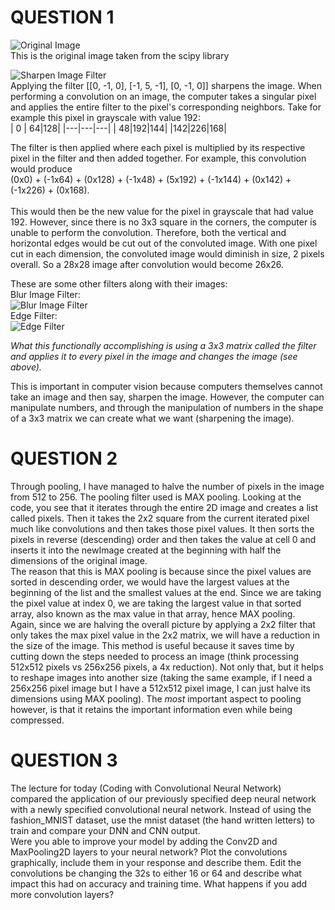 # QUESTION 1
![Original Image](https://raw.githubusercontent.com/ashuang2013/public/master/OriginalImage.png) <br/>
This is the original image taken from the scipy library

![Sharpen Image Filter](https://raw.githubusercontent.com/ashuang2013/public/master/SharpenFilterConv.png) <br/>
Applying the filter [[0, -1, 0], [-1, 5, -1], [0, -1, 0]] sharpens the image. When performing a convolution on an image, the computer takes a singular pixel and applies the entire filter to the pixel's corresponding neighbors. Take for example this pixel in grayscale with value 192: <br/>
| 0 | 64|128|
|---|---|---|
| 48|192|144|
|142|226|168|

The filter is then applied where each pixel is multiplied by its respective pixel in the filter and then added together. For example, this convolution would produce <br/>
(0x0) + (-1x64) + (0x128) + (-1x48) + (5x192) + (-1x144) + (0x142) + (-1x226) + (0x168). <br/> <br/> This would then be the new value for the pixel in grayscale that had value 192.
However, since there is no 3x3 square in the corners, the computer is unable to perform the convolution. Therefore, both the vertical and horizontal edges would be cut out of the convoluted image. With one pixel cut in each dimension, the convoluted image would diminish in size, 2 pixels overall. So a 28x28 image after convolution would become 26x26.

These are some other filters along with their images: <br/>
Blur Image Filter: <br/>
![Blur Image Filter](https://raw.githubusercontent.com/ashuang2013/public/master/BlurFilterConv.png)  <br/>
Edge Filter: <br/>
![Edge Filter](https://raw.githubusercontent.com/ashuang2013/public/master/EdgeFilterConv.png)

*What this functionally accomplishing is using a 3x3 matrix called the filter and applies it to every pixel in the image and changes the image (see above).*

This is important in computer vision because computers themselves cannot take an image and then say, sharpen the image. However, the computer can manipulate numbers, and through the manipulation of numbers in the shape of a 3x3 matrix we can create what we want (sharpening the image). 

# QUESTION 2
Through pooling, I have managed to halve the number of pixels in the image from 512 to 256. The pooling filter used is MAX pooling. Looking at the code, you see that it iterates through the entire 2D image and creates a list called pixels. Then it takes the 2x2 square from the current iterated pixel much like convolutions and then takes those pixel values. It then sorts the pixels in reverse (descending) order and then takes the value at cell 0 and inserts it into the newImage created at the beginning with half the dimensions of the original image. <br/>
The reason that this is MAX pooling is because since the pixel values are sorted in descending order, we would have the largest values at the beginning of the list and the smallest values at the end. Since we are taking the pixel value at index 0, we are taking the largest value in that sorted array, also known as the max value in that array, hence MAX pooling. <br/>
Again, since we are halving the overall picture by applying a 2x2 filter that only takes the max pixel value in the 2x2 matrix, we will have a reduction in the size of the image. This method is useful because it saves time by cutting down the steps needed to process an image (think processing 512x512 pixels vs 256x256 pixels, a 4x reduction). Not only that, but it helps to reshape images into another size (taking the same example, if I need a 256x256 pixel image but I have a 512x512 pixel image, I can just halve its dimensions using MAX pooling). The _most_ important aspect to pooling however, is that it retains the important information even while being compressed. 

# QUESTION 3
The lecture for today (Coding with Convolutional Neural Network) compared the 
application of our previously specified deep neural network with a newly specified 
convolutional neural network.  Instead of using the fashion_MNIST dataset, use the 
mnist dataset (the hand written letters) to train and compare your DNN and CNN output.      
Were you able to improve your model by adding the Conv2D and MaxPooling2D layers 
to your neural network?  Plot the convolutions graphically, include them in your 
response and describe them.  Edit the convolutions be changing the 32s to either 16 or 
64 and describe what impact this had on accuracy and training time.  What happens if 
you add more convolution layers? 
